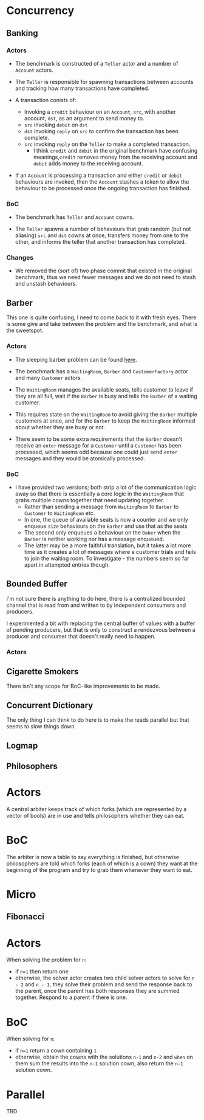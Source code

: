 # Concurrency
## Banking

### Actors
* The benchmark is constructed of a `Teller` actor and a number of `Account` actors.

* The `Teller` is responsible for spawning transactions between accounts and tracking how many transactions have completed.
* A transaction conists of:
  * Invoking a `credit` behaviour on an `Account`, `src`, with another account, `dst`, as an argument to send money to.
  * `src` invoking `debit` on `dst`
  * `dst` invoking `reply` on `src` to confirm the transaction has been complete.
  * `src` invoking `reply` on the `Teller` to make a completed transaction.
    * I think `credit` and `debit` in the original benchmark have confusing meanings,`credit` removes money from the receiving account and `debit` adds money to the receiving account.
* If an `Account` is processing a transaction and either `credit` or `debit` behaviours are invoked, then the `Account` stashes a token to allow the behaviour to be processed once the ongoing transaction has finished.

### BoC
* The benchmark has `Teller` and `Account` cowns.

* The `Teller` spawns a number of behaviours that grab random (but not aliasing) `src` and `dst` cowns at once, transfers money from one to the other, and informs the teller that another transaction has completed.

### Changes

* We removed the (sort of) two phase commit that existed in the original benchmark, thus we need fewer messages and we do not need to stash and unstash behaviours.

## Barber

This one is quite confusing, I need to come back to it with fresh eyes. There is some give and take between the problem and the benchmark, and what is the sweetspot.

### Actors

* The sleeping barber problem can be found [here](https://en.wikipedia.org/wiki/Sleeping_barber_problem).

* The benchmark has a `WaitingRoom`, `Barber` and `CustomerFactory` actor and many `Customer` actors.

* The `WaitingRoom` manages the available seats, tells customer to leave if they are all full, wait if the `Barber` is busy and tells the `Barber` of a waiting customer.

* This requires state on the `WaitingRoom` to avoid giving the `Barber` multiple customers at once, and for the `Barber` to keep the `WaitingRoom` informed about whether they are busy or not.

* There seem to be some extra requirements that the `Barber` doesn't receive an `enter` message for a `Customer` until a `Customer` has been processed, which seems odd because one could just send `enter` messages and they would be atomically processed.

### BoC

* I have provided two versions; both strip a lot of the communication logic away so that there is essentially a core logic in the `WaitingRoom` that grabs multiple cowns together that need updating together.
  * Rather than sending a message from `WaitingRoom` to `Barber` to `Customer` to `WaitingRoom` etc. 
  * In one, the queue of available seats is now a counter and we only enqueue `size` behaviours on the `Barber` and use that as the seats
  * The second only enqueues a behaviour on the `Baber` when the `Barber` is neither working nor has a message enqueued.
  * The latter may be a more faithful translation, but it takes a lot more time as it creates a lot of messages where a customer trials and fails to join the waiting room. To investigate - the numbers seem so far apart in attempted entries though.

## Bounded Buffer

I'm not sure there is anything to do here, there is a centralized bounded channel that is read from and written to by independent consumers and producers.

I experimented a bit with replacing the central buffer of values with a buffer of pending producers, but that is only to construct a rendezvous between a producer and consumer that doesn't really need to happen.

### Actors

## Cigarette Smokers

There isn't any scope for BoC-like improvements to be made.

## Concurrent Dictionary

The only thing I can think to do here is to make the reads parallel but that seems to slow things down.

## Logmap

## Philosophers

# Actors

A central arbiter keeps track of which forks (which are represented by a vector of bools) are in use and tells philosophers whether they can eat.

# BoC

The arbiter is now a table to say everything is finished, but otherwise philosophers are told which forks (each of which is a cown) they want at the beginning of the program and try to grab them whenever they want to eat.

# Micro
## Fibonacci

# Actors

When solving the problem for `n`:
  * if `n=1` then return one
  * otherwise, the solver actor creates two child solver actors to solve for `n - 2` and `n - 1`, they solve their problem and send the response back to the parent, once the parent has both responses they are summed together. Respond to a parent if there is one.

# BoC

When solving for `n`:
  * if `n=1` return a cown containing `1`
  * otherwise, obtain the cowns with the solutions `n-1` and `n-2` and `when` on them sum the results into the `n-1` solution cown, also return the `n-1` solution cown.

# Parallel

TBD